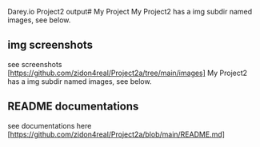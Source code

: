 Darey.io Project2 output# My Project
My Project2 has a img subdir named images, see below.

## img screenshots
see screenshots [https://github.com/zidon4real/Project2a/tree/main/images]
My Project2 has a img subdir named images, see below.
## README  documentations
see documentations here [https://github.com/zidon4real/Project2a/blob/main/README.md]